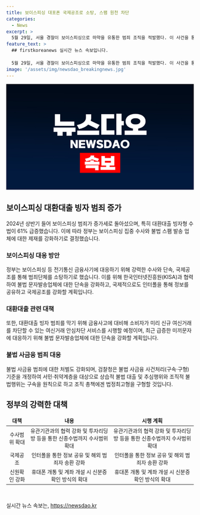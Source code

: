 ```yaml
---
title: 보이스피싱 대포폰 국제공조로 소탕, 스팸 원천 차단
categories:
  - News
excerpt: >
  5월 29일, 서울 경찰이 보이스피싱으로 마약을 유통한 범죄 조직을 적발했다. 이 사건을 통해 보이스피싱 범죄가 다시 상승하는 추세임을 확인했다. 정부는 보이스피싱 집중 수사와 국제형사기구와의 협력으로 범죄단체를 소탕하기로 결정했다. 과학기술정보통신부는 문자재판매사에 대한 감독을 강화하고, 신분증 확인 절차를 보다 엄격하게 할 예정이다. 또한 금융감독원은 미리 신규 여신거래를 차단할 수 있는 여신거래 안심차단 서비스를 시행하고 신기술을 활용한 피싱범죄 감지 기술을 도입할 계획이다. 불법 사금융 범죄에 대해도 강력한 처벌이 예고되었다.
feature_text: >
  ## firstkoreanews 실시간 뉴스 속보입니다.

  5월 29일, 서울 경찰이 보이스피싱으로 마약을 유통한 범죄 조직을 적발했다. 이 사건을 통해 보이스피싱 범죄가 다시 상승하는 추세임을 확인했다. 정부는 보이스피싱 집중 수사와 국제형사기구와의 협력으로 범죄단체를 소탕하기로 결정했다. 과학기술정보통신부는 문자재판매사에 대한 감독을 강화하고, 신분증 확인 절차를 보다 엄격하게 할 예정이다. 또한 금융감독원은 미리 신규 여신거래를 차단할 수 있는 여신거래 안심차단 서비스를 시행하고 신기술을 활용한 피싱범죄 감지 기술을 도입할 계획이다. 불법 사금융 범죄에 대해도 강력한 처벌이 예고되었다.
image: '/assets/img/newsdao_breakingnews.jpg'
---
```


<p><img src="/assets/img/newsdao_breakingnews.jpg" alt="firstkoreanews 속보" /></p>

<h2 data-ke-size="size26">보이스피싱 대환대출 빙자 범죄 증가</h2>

<p data-ke-size="size16">2024년 상반기 들어 보이스피싱 범죄가 증가세로 돌아섰으며, 특히 대환대출 빙자형 수법이 61% 급증했습니다. 이에 따라 정부는 보이스피싱 집중 수사와 불법 스팸 발송 업체에 대한 제재를 강화하기로 결정했습니다.</p>

<h3>보이스피싱 대응 방안</h3>

<p data-ke-size="size16">정부는 보이스피싱 등 전기통신 금융사기에 대응하기 위해 강력한 수사와 단속, 국제공조를 통해 범죄단체를 소탕하기로 했습니다. 이를 위해 한국인터넷진흥원(KISA)과 협력하여 불법 문자발송업체에 대한 단속을 강화하고, 국제적으로도 인터폴을 통해 정보를 공유하고 국제공조를 강화할 계획입니다.</p>

<h3>대환대출 관련 대책</h3>

<p data-ke-size="size16">또한, 대환대출 빙자 범죄를 막기 위해 금융사고에 대비해 소비자가 미리 신규 여신거래를 차단할 수 있는 여신거래 안심차단 서비스를 시행할 예정이며, 최근 급증한 미끼문자에 대응하기 위해 불법 문자발송업체에 대한 단속을 강화할 계획입니다.</p>

<h3>불법 사금융 범죄 대응</h3>

<p data-ke-size="size16">불법 사금융 범죄에 대한 처벌도 강화되며, 검찰청은 불법 사금융 사건처리(구속·구형)기준을 개정하여 서민·취약계층을 대상으로 상습적 불법 대출 및 추심행위와 조직적 불법행위는 구속을 원칙으로 하고 조직 총책에겐 법정최고형을 구형할 것입니다.</p>

<h2 data-ke-size="size26">정부의 강력한 대책</h2>

<table>
    <colgroup><col><col><col></colgroup>
    <thead>
        <tr>
            <td style="text-align: center;"><b>대책</b></td>
            <td style="text-align: center;"><b>내용</b></td>
            <td style="text-align: center;"><b>시행 계획</b></td>
       </tr>
    </thead>
    <tbody>
        <tr>
            <td style="text-align: center;">수사범위 확대</td>
            <td style="text-align: center;">유관기관과의 협력 강화 및 투자리딩방 등을 통한 신종수법까지 수사범위 확대</td>
            <td style="text-align: center;">유관기관과의 협력 강화 및 투자리딩방 등을 통한 신종수법까지 수사범위 확대</td>
        </tr>
        <tr>
            <td style="text-align: center;">국제공조</td>
            <td style="text-align: center;">인터폴을 통한 정보 공유 및 해외 범죄자 송환 강화</td>
            <td style="text-align: center;">인터폴을 통한 정보 공유 및 해외 범죄자 송환 강화</td>
        </tr>
        <tr>
            <td style="text-align: center;">신원확인 강화</td>
            <td style="text-align: center;">휴대폰 개통 및 계좌 개설 시 신분증 확인 방식의 확대</td>
            <td style="text-align: center;">휴대폰 개통 및 계좌 개설 시 신분증 확인 방식의 확대</td>
        </tr>
    </tbody>
</table>

<p data-ke-size="size16">&nbsp;</p>
실시간 뉴스 속보는, <a href="https://newsdao.kr" rel="dofollow">https://newsdao.kr</a>


